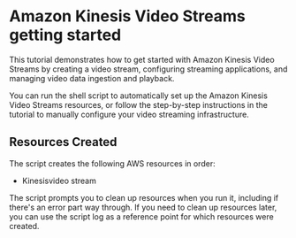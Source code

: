 # Amazon Kinesis Video Streams getting started

This tutorial demonstrates how to get started with Amazon Kinesis Video Streams by creating a video stream, configuring streaming applications, and managing video data ingestion and playback.

You can run the shell script to automatically set up the Amazon Kinesis Video Streams resources, or follow the step-by-step instructions in the tutorial to manually configure your video streaming infrastructure.

## Resources Created

The script creates the following AWS resources in order:

- Kinesisvideo stream

The script prompts you to clean up resources when you run it, including if there's an error part way through. If you need to clean up resources later, you can use the script log as a reference point for which resources were created.